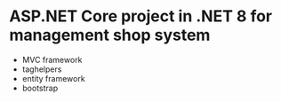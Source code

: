 # ASP.NET Core project in .NET 8 for management shop system

* MVC framework
* taghelpers
* entity framework
* bootstrap
